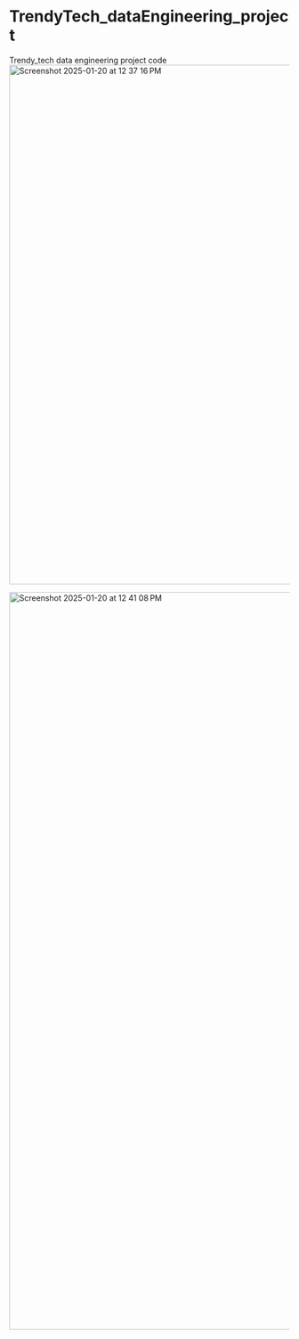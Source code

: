 # TrendyTech_dataEngineering_project
Trendy_tech data engineering project code
<img width="931" alt="Screenshot 2025-01-20 at 12 37 16 PM" src="https://github.com/user-attachments/assets/491abcb8-10f3-47ac-a96c-2169778d1405" />


<img width="1322" alt="Screenshot 2025-01-20 at 12 41 08 PM" src="https://github.com/user-attachments/assets/a09a5fca-5820-4f62-8318-983b76ed5374" />
